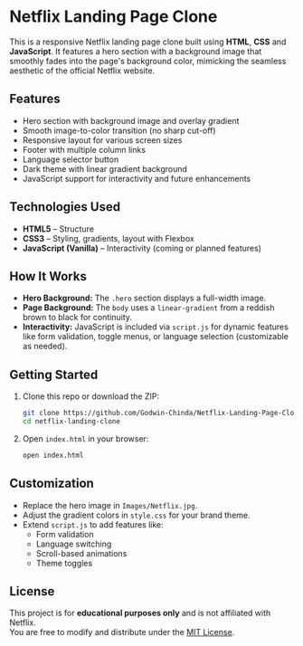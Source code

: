 # Netflix Landing Page Clone

This is a responsive Netflix landing page clone built using **HTML**, **CSS** and **JavaScript**. It features a hero section with a background image that smoothly fades into the page's background color, mimicking the seamless aesthetic of the official Netflix website.

## Features

- Hero section with background image and overlay gradient
- Smooth image-to-color transition (no sharp cut-off)
- Responsive layout for various screen sizes
- Footer with multiple column links
- Language selector button
- Dark theme with linear gradient background
- JavaScript support for interactivity and future enhancements

<!-- ## Preview

![Landing Page Screenshot](screenshot.png) -->

## Technologies Used

- **HTML5** – Structure
- **CSS3** – Styling, gradients, layout with Flexbox
- **JavaScript (Vanilla)** – Interactivity (coming or planned features)


## How It Works

- **Hero Background:** The `.hero` section displays a full-width image.
- **Page Background:** The `body` uses a `linear-gradient` from a reddish brown to black for continuity.
- **Interactivity:** JavaScript is included via `script.js` for dynamic features like form validation, toggle menus, or language selection (customizable as needed).

## Getting Started

1. Clone this repo or download the ZIP:
    ```bash
    git clone https://github.com/Godwin-Chinda/Netflix-Landing-Page-Clone
    cd netflix-landing-clone
    ```

2. Open `index.html` in your browser:
    ```bash
    open index.html
    ```

## Customization

- Replace the hero image in `Images/Netflix.jpg`.
- Adjust the gradient colors in `style.css` for your brand theme.
- Extend `script.js` to add features like:
  - Form validation
  - Language switching
  - Scroll-based animations
  - Theme toggles

## License

This project is for **educational purposes only** and is not affiliated with Netflix.  
You are free to modify and distribute under the [MIT License](LICENSE).